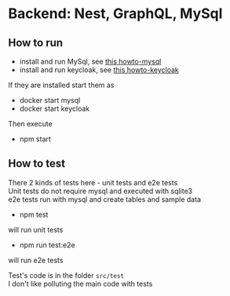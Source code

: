 # Backend: Nest, GraphQL, MySql

## How to run

- install and run MySql, see [this howto-mysql](howto-mysql.md)
- install and run keycloak, see [this howto-keycloak](howto-keycloak.md) 

If they are installed start them as

- docker start mysql
- docker start keycloak

Then execute 

- npm start

## How to test

There 2 kinds of tests here - unit tests and e2e tests   
Unit tests do not require mysql and executed with sqlite3   
e2e tests run with mysql and create tables and sample data

- npm test

will run unit tests

- npm run test:e2e

will run e2e tests

Test's code is in the folder `src/test`    
I don't like polluting the main code with tests









